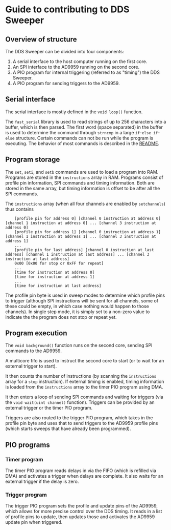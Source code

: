 # Guide to contributing to DDS Sweeper

## Overview of structure

The DDS Sweeper can be divided into four components:
1. A serial interface to the host computer running on the first core.
2. An SPI interface to the AD9959 running on the second core.
4. A PIO program for internal triggering (referred to as "timing") the DDS Sweeper.
3. A PIO program for sending triggers to the AD9959.

## Serial interface

The serial interface is mostly defined in the `void loop()` function.

The `fast_serial` library is used to read strings of up to 256 characters into a buffer, which is then parsed.
The first word (space separated) in the buffer is used to determine the command through `strncmp` in a large `if`-`else if`-`else` structure.
Certain commands can not be run while the program is executing.
The behavior of most commands is described in the [README](README.md).

## Program storage

The `set`, `seti`, and `setb` commands are used to load a program into RAM.
Programs are stored in the `instructions` array in RAM.
Programs consist of profile pin information, SPI commands and timing information.
Both are stored in the same array, but timing information is offset to be after all the SPI commands.

The `instructions` array (when all four channels are enabled by `setchannels`) thus contains

```
    [profile pin for address 0] [channel 0 instruction at address 0] [channel 1 instruction at address 0] ... [channel 3 instruction at address 0]
    [profile pin for address 1] [channel 0 instruction at address 1] [channel 1 instruction at address 1] ... [channel 3 instruction at address 1]
    ...
    [profile pin for last address] [channel 0 instruction at last address] [channel 1 instruction at last address] ... [channel 3 instruction at last address]
	0x00 [0x00 for stop or 0xFF for repeat]
	...
	[time for instruction at address 0]
	[time for instruction at address 1]
	...
	[time for instruction at last address]
```

The profile pin byte is used in sweep modes to determine which profile pins to trigger (although SPI instructions will be sent for all channels, some of these could be empty, in which case nothing would happen to those channels). In single step mode, it is simply set to a non-zero value to indicate the the program does not stop or repeat yet.

## Program execution

The `void background()` function runs on the second core, sending SPI commands to the AD9959.

A multicore fifo is used to instruct the second core to start (or to wait for an external trigger to start).

It then counts the number of instructions (by scanning the `instructions` array for a `stop` instruction). If external timing is enabled, timing information is loaded from the `instructions` array to the timer PIO program using DMA.

It then enters a loop of sending SPI commands and waiting for triggers (via the `void wait(uint channel)` function). Triggers can be provided by an external trigger or the timer PIO program.

Triggers are also routed to the trigger PIO program, which takes in the profile pin byte and uses that to send triggers to the AD9959 profile pins (which starts sweeps that have already been programmed).

## PIO programs

### Timer program

The timer PIO program reads delays in via the FIFO (which is refilled via DMA) and activates a trigger when delays are complete. It also waits for an external trigger if the delay is zero.

### Trigger program

The trigger PIO program sets the profile and update pins of the AD9959, which allows for more precise control over the DDS timing. It reads in a list of profile pins to update, then updates those and activates the AD9959 update pin when triggered.
